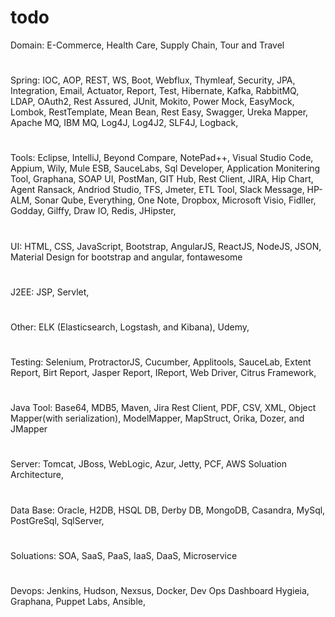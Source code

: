 # todo
Domain: E-Commerce, Health Care, Supply Chain, Tour and Travel 
#
Spring: IOC, AOP, REST, WS, Boot, Webflux, Thymleaf, Security, JPA, Integration, Email, Actuator, Report, Test, Hibernate, Kafka, RabbitMQ, LDAP, OAuth2, Rest Assured, JUnit, Mokito, Power Mock, EasyMock, Lombok, RestTemplate, Mean Bean, Rest Easy, Swagger, Ureka Mapper, Apache MQ, IBM MQ, Log4J, Log4J2, SLF4J, Logback, 
#
Tools: Eclipse, IntelliJ, Beyond Compare, NotePad++, Visual Studio Code, Appium, Wily, Mule ESB, SauceLabs, Sql Developer, Application Monitering Tool, Graphana, SOAP UI, PostMan, GIT Hub, Rest Client, JIRA, Hip Chart, Agent Ransack, Andriod Studio, TFS, Jmeter, ETL Tool, Slack Message, HP-ALM, Sonar Qube, Everything, One Note, Dropbox, Microsoft Visio, Fidller, Godday, Gilffy, Draw IO, Redis, JHipster, 
#
UI: HTML, CSS, JavaScript, Bootstrap, AngularJS, ReactJS, NodeJS, JSON, Material Design for bootstrap and angular, fontawesome
#
J2EE: JSP, Servlet, 
#
Other: ELK (Elasticsearch, Logstash, and Kibana), Udemy, 
#
Testing: Selenium, ProtractorJS, Cucumber, Applitools, SauceLab, Extent Report, Birt Report, Jasper Report, IReport, Web Driver, Citrus Framework, 
#
Java Tool: Base64, MDB5, Maven, Jira Rest Client, PDF, CSV, XML, Object Mapper(with serialization), ModelMapper, MapStruct, Orika, Dozer, and JMapper
#
Server: Tomcat, JBoss, WebLogic, Azur, Jetty, PCF, AWS Soluation Architecture, 
#
Data Base: Oracle, H2DB, HSQL DB, Derby DB, MongoDB, Casandra, MySql, PostGreSql, SqlServer, 
#
Soluations: SOA, SaaS, PaaS, IaaS, DaaS, Microservice
#
Devops: Jenkins, Hudson, Nexsus, Docker, Dev Ops Dashboard Hygieia, Graphana, Puppet Labs, Ansible, 
